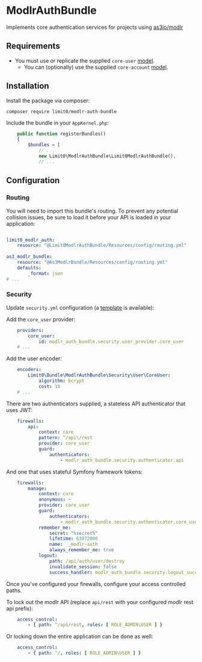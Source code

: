# ModlrAuthBundle
Implements core authentication services for projects using [as3io/modlr](https://github.com/as3io/modlr)

## Requirements
- You must use or replicate the supplied `core-user` [model](/Resources/config/core-user.yml.dist).
  - You can (optionally) use the supplied `core-account` [model](/Resources/config/core-account.yml.dist).
  
## Installation

Install the package via composer:
```
composer require limit0/modlr-auth-bundle
```

Include the bundle in your `AppKernel.php`:
```php
    public function registerBundles()
    {
        $bundles = [
            // ...
            new Limit0\ModlrAuthBundle\Limit0ModlrAuthBundle(),
            // ...
```

## Configuration

### Routing
You will need to import this bundle's routing. To prevent any potential collision issues, be sure to load it before your API is loaded in your application:
```yml

limit0_modlr_auth:
    resource: "@Limit0ModlrAuthBundle/Resources/config/routing.yml"
    
as3_modlr_bundle:
    resource: "@As3ModlrBundle/Resources/config/routing.yml"
    defaults:
        _format: json
# ...
```

### Security
Update `security.yml` configuration (a [template](/Resources/config/security.yml.dist) is available):

Add the `core_user` provider:
```yml
    providers:
        core_user:
            id: modlr_auth_bundle.security.user_provider.core_user
    # ...
```

Add the user encoder:
```yml
    encoders:
        Limit0\Bundle\ModlrAuthBundle\Security\User\CoreUser:
            algorithm: bcrypt
            cost: 13
    # ...
```

There are two authenticators supplied, a stateless API authenticator that uses JWT:
```yml
    firewalls:
        api:
            context: core
            pattern: ^/api\/rest
            provider: core_user
            guard:
                authenticators:
                    - modlr_auth_bundle.security.authenticator.api
```

And one that uses stateful Symfony framework tokens:
```yml
    firewalls:
        manage:
            context: core
            anonymous: ~
            provider: core_user
            guard:
                authenticators:
                    - modlr_auth_bundle.security.authenticator.core_user
            remember_me:
                secret: "%secret%"
                lifetime: 63072000
                name: __modlr-auth
                always_remember_me: true
            logout:
                path: /api/auth/user/destroy
                invalidate_session: false
                success_handler: modlr_auth_bundle.security.logout_success_handler
```

Once you've configured your firewalls, configure your access controlled paths.

To lock out the modlr API (replace `api/rest` with your configured modlr rest api prefix):
```yml
    access_control:
        - { path: ^/api/rest, roles: [ ROLE_ADMIN\USER ] }
```

Or locking down the entire application can be done as well:

```yml
    access_control:
        - { path: ^/, roles: [ ROLE_ADMIN\USER ] }
```
